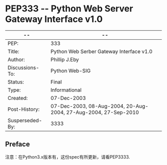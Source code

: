 # PEP333 -- Python Web Server Gateway Interface v1.0

-- | --
-- | --
PEP: | 333
Title: | Python Web Serber Gateway Interface v1.0
Author: | Phillip J.Eby  <pje at telecommunity.com>
Discussions-To: | Python Web-SIG
Status: | Final
Type: | Informational
Created: | 07-Dec-2003
Post-History: | 07-Dec-2003, 08-Aug-2004, 20-Aug-2004, 27-Aug-2004, 27-Sep-2010
Susperseded-By: | 3333

## Preface

注意：在Python3.x版本有，这份spec有所更新，请看PEP3333.
